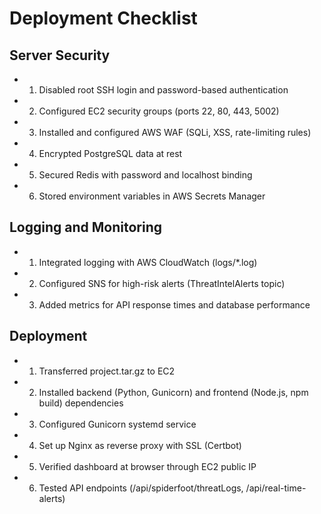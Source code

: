 # Deployment Checklist

## Server Security
- 1. Disabled root SSH login and password-based authentication
- 2. Configured EC2 security groups (ports 22, 80, 443, 5002)
- 3. Installed and configured AWS WAF (SQLi, XSS, rate-limiting rules)
- 4. Encrypted PostgreSQL data at rest
- 5. Secured Redis with password and localhost binding
- 6. Stored environment variables in AWS Secrets Manager

## Logging and Monitoring
- 1. Integrated logging with AWS CloudWatch (logs/*.log)
- 2. Configured SNS for high-risk alerts (ThreatIntelAlerts topic)
- 3. Added metrics for API response times and database performance

## Deployment
- 1. Transferred project.tar.gz to EC2
- 2. Installed backend (Python, Gunicorn) and frontend (Node.js, npm build) dependencies
- 3. Configured Gunicorn systemd service
- 4. Set up Nginx as reverse proxy with SSL (Certbot)
- 5. Verified dashboard at browser through EC2 public IP
- 6. Tested API endpoints (/api/spiderfoot/threatLogs, /api/real-time-alerts)
